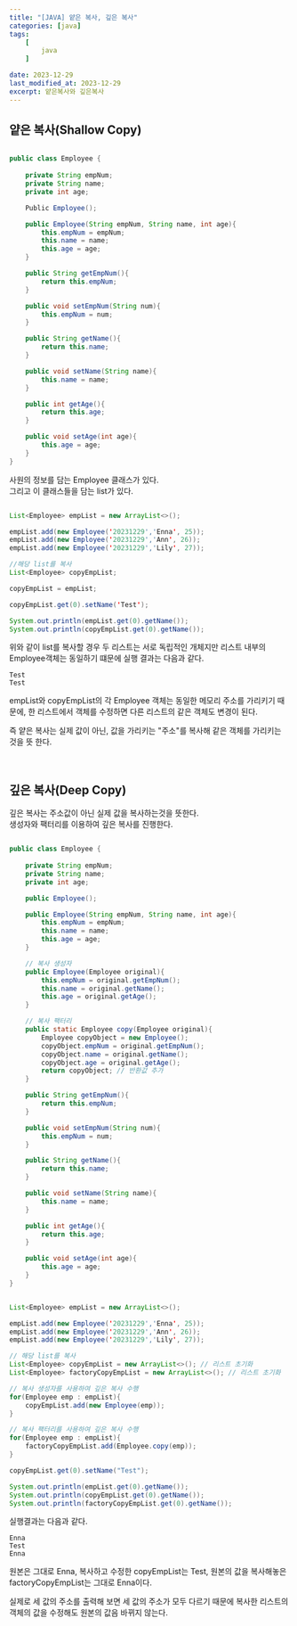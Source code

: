 ```yaml
---
title: "[JAVA] 얕은 복사, 깊은 복사"
categories: [java]
tags:
    [
        java
    ]

date: 2023-12-29
last_modified_at: 2023-12-29
excerpt: 얕은복사와 깊은복사
---
```



## 얕은 복사(Shallow Copy)


```java

public class Employee {
    
    private String empNum;
    private String name;
    private int age;

    Public Employee();

    public Employee(String empNum, String name, int age){
        this.empNum = empNum;
        this.name = name;
        this.age = age;
    }

    public String getEmpNum(){
        return this.empNum;
    }

    public void setEmpNum(String num){
        this.empNum = num;
    }

    public String getName(){
        return this.name;
    }

    public void setName(String name){
        this.name = name;
    }

    public int getAge(){
        return this.age;
    }

    public void setAge(int age){
        this.age = age;
    }
}

```

사원의 정보를 담는 Employee 클래스가 있다.  
그리고 이 클래스들을 담는 list가 있다.  

```java

List<Employee> empList = new ArrayList<>();

empList.add(new Employee('20231229','Enna', 25));
empList.add(new Employee('20231229','Ann', 26));
empList.add(new Employee('20231229','Lily', 27));

//해당 list를 복사
List<Employee> copyEmpList;

copyEmpList = empList;

copyEmpList.get(0).setName('Test');

System.out.println(empList.get(0).getName());
System.out.println(copyEmpList.get(0).getName());

```

위와 같이 list를 복사할 경우 두 리스트는 서로 독립적인 개체지만
리스트 내부의 Employee객체는 동일하기 떄문에 실행 결과는 다음과 같다.  

```
Test
Test
```

empList와 copyEmpList의 각 Employee 객체는 동일한 메모리 주소를 가리키기 때문에, 한 리스트에서 객체를 수정하면 다른 리스트의 같은 객체도 변경이 된다.  

즉 얕은 복사는 실제 값이 아닌, 값을 가리키는 "주소"를 복사해 같은 객체를 가리키는 것을 뜻 한다.  

<br/>

## 깊은 복사(Deep Copy)

깊은 복사는 주소값이 아닌 실제 값을 복사하는것을 뜻한다.  
생성자와 팩터리를 이용하여 깊은 복사를 진행한다.  

```java

public class Employee {
    
    private String empNum;
    private String name;
    private int age;

    public Employee();

    public Employee(String empNum, String name, int age){
        this.empNum = empNum;
        this.name = name;
        this.age = age;
    }

    // 복사 생성자
    public Employee(Employee original){
        this.empNum = original.getEmpNum();
        this.name = original.getName();
        this.age = original.getAge();
    }

    // 복사 팩터리
    public static Employee copy(Employee original){
        Employee copyObject = new Employee();
        copyObject.empNum = original.getEmpNum();
        copyObject.name = original.getName();
        copyObject.age = original.getAge();
        return copyObject; // 반환값 추가
    }

    public String getEmpNum(){
        return this.empNum;
    }

    public void setEmpNum(String num){
        this.empNum = num;
    }

    public String getName(){
        return this.name;
    }

    public void setName(String name){
        this.name = name;
    }

    public int getAge(){
        return this.age;
    }

    public void setAge(int age){
        this.age = age;
    }
}

```

```java

List<Employee> empList = new ArrayList<>();

empList.add(new Employee('20231229','Enna', 25));
empList.add(new Employee('20231229','Ann', 26));
empList.add(new Employee('20231229','Lily', 27));

// 해당 list를 복사
List<Employee> copyEmpList = new ArrayList<>(); // 리스트 초기화
List<Employee> factoryCopyEmpList = new ArrayList<>(); // 리스트 초기화

// 복사 생성자를 사용하여 깊은 복사 수행
for(Employee emp : empList){
    copyEmpList.add(new Employee(emp));
}

// 복사 팩터리를 사용하여 깊은 복사 수행
for(Employee emp : empList){
    factoryCopyEmpList.add(Employee.copy(emp));
}

copyEmpList.get(0).setName("Test");

System.out.println(empList.get(0).getName());
System.out.println(copyEmpList.get(0).getName());
System.out.println(factoryCopyEmpList.get(0).getName());

```

실행결과는 다음과 같다.

```
Enna
Test
Enna
```

원본은 그대로 Enna, 복사하고 수정한 copyEmpList는 Test, 원본의 값을 복사해놓은 factoryCopyEmpList는 그대로 Enna이다.  

실제로 세 값의 주소를 출력해 보면 세 값의 주소가 모두 다르기 때문에 복사한 리스트의 객체의 값을 수정해도 원본의 값음 바뀌지 않는다.  


